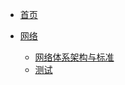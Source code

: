 - [首页](/)

- [网络](/networking/)
    - [网络体系架构与标准](/networking/arch.md)
    - [测试](/networking/others.md)

